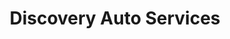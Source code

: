 ---
title: "Discovery Auto Services"
url: /bellevue/discovery-auto-services/
shop: Autowerkstatt
---
